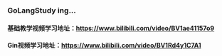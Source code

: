 ### GoLangStudy ing...
#### 基础教学视频学习地址：https://www.bilibili.com/video/BV1ae41157o9
#### Gin视频学习地址：https://www.bilibili.com/video/BV1Rd4y1C7A1
